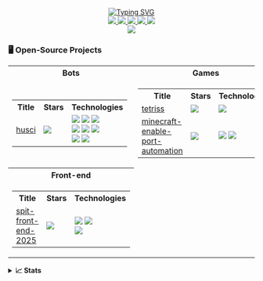 <p align="center">
<a href="https://github.com/nhathuynguyen19">
    <img src="https://readme-typing-svg.demolab.com?font=Consolas&size=18&duration=2000&color=FFFFFF&pause=100&multiline=true&width=500&height=80&lines=Nhat+Huy+Nguyen;Software+Engineering+Student;Bots+%7C+Games" alt="Typing SVG" />
</a>
<br>
<a href="https://www.instagram.com/_nhathuynguyen_/">
	<img src="https://img.shields.io/badge/Instagram-f56161?style=flat&labelColor=f56161&logo=instagram&logoColor=white">
</a>
<a href="https://www.facebook.com/nhathuynguyenn">
	<img src="https://img.shields.io/badge/-Facebook-1ca0f1?style=flat&labelColor=1ca0f1&logo=facebook&logoColor=white&link=https://www.facebook.com/nhathuynguyenn">
	</a>
<a href="https://www.tiktok.com/@_nhathuynguyen">
	<img src="https://img.shields.io/badge/-TikTok-000000?style=flat&labelColor=000000&logo=tiktok&logoColor=white&link=https://www.tiktok.com/@_nhathuynguyen">
	</a>
<a href="https://discord.gg/uREcgFRm">
	<img src="https://img.shields.io/badge/Discord-7289DA?style=flat&logo=discord&logoColor=white&link=https://discord.gg/3GhWXn4S">
</a>
<a href="https://www.youtube.com/@nhathuy_nguyen">
	<img src="https://img.shields.io/badge/YouTube-FF0000?style=flat&logo=youtube&logoColor=white&link=https://www.youtube.com/@nhathuy_nguyen">
</a>
<br>
<a href="https://github.com/nhathuynguyen19">
    <img src="https://github-stats-alpha.vercel.app/api?username=nhathuynguyen19&cc=22272e&tc=FFFFFF&ic=fff&bc=0000">
</a>
</p>

### 🖥️ Open-Source Projects

<table>
	<tr>
		<th>Bots</th>
		<th>Games</th>
	</tr>
	<td>
		<table>
			<tr>
				<th>Title</th>
				<th>Stars</th>
				<th>Technologies</th>
			</tr>
			<tr>
				<td>
					<a href="https://github.com/nhathuynguyen19/husci-2">
						husci
					</a>
				</td>
				<td>
					<img src="https://img.shields.io/github/stars/nhathuynguyen19/husci-2?style=flat-square&labelColor=black">
				</td>
				<td>
					<img src="https://img.shields.io/badge/Discord-5865F2?style=flat-square&logo=discord&logoColor=white">
					<img src="https://img.shields.io/badge/GitHub Actions-2088FF?style=flat-square&logo=githubactions&logoColor=white">
					<img src="https://img.shields.io/badge/Railway-0B0D0E?style=flat-square&logo=railway&logoColor=white">
					<br>
					<img src="https://img.shields.io/badge/MongoDB-47A248?style=flat-square&logo=mongodb&logoColor=white">
					<img src="https://img.shields.io/badge/Markdown-000000?style=flat-square&logo=markdown&logoColor=white">
					<img src="https://img.shields.io/badge/GNU%20Bash-4EAA25?style=flat-square&logo=gnu-bash&logoColor=white">
					<br>
					<img src="https://img.shields.io/badge/AIOHTTP-2C5BB4?style=flat-square&logo=aiohttp&logoColor=white">
					<img src="https://img.shields.io/badge/Docker-2496ED?style=flat-square&logo=docker&logoColor=white">
				</td>
			</tr>
		</table>
	</td>
	<td>
		<table>
			<tr>
				<th>Title</th>
				<th>Stars</th>
				<th>Technologies</th>
			</tr>
			<tr>
				<td>
					<a href="https://github.com/nhathuynguyen19/Tetris.git">
						tetriss
					</a>
				</td>
				<td>
					<img src="https://img.shields.io/github/stars/nhathuynguyen19/Tetris?style=flat-square&labelColor=black">
				</td>
				<td>
					<img src="https://img.shields.io/badge/Python-black?style=flat-square&logo=python">
				</td>
			</tr>
			<tr>
				<td>
					<a href="https://github.com/nhathuynguyen19/minecraft-enable-port-automation.git">
						minecraft-enable-port-automation
					</a>
				</td>
				<td>
					<img src="https://img.shields.io/github/stars/nhathuynguyen19/minecraft-enable-port-automation?style=flat-square&labelColor=black">
				</td>
				<td>
					<img src="https://img.shields.io/badge/Python-black?style=flat-square&logo=python">
					<img src="https://img.shields.io/badge/Flask-black?style=flat-square&logo=flask">
				</td>
			</tr>
		</table>
	</td>
	<tr>
		<th>Front-end</th>
	</tr>
	<td>
		<table>
			<tr>
				<th>Title</th>
				<th>Stars</th>
				<th>Technologies</th>
			</tr>
			<tr>
				<td>
					<a href="https://github.com/nhathuynguyen19/spit-front-end-2025">
						spit-front-end-2025
					</a>
				</td>
				<td>
					<img src="https://img.shields.io/github/stars/nhathuynguyen19/spit-front-end-2025?style=flat-square&labelColor=black">
				</td>
				<td>
					<img src="https://img.shields.io/badge/Vercel-black?style=flat-square&logo=vercel">
					<img src="https://img.shields.io/badge/Tailwind_CSS-06B6D4?style=flat-square&logo=tailwindcss&logoColor=white">
					<br>
					<img src="https://img.shields.io/badge/Blender-F5792A?style=flat-square&logo=blender&logoColor=white">
				</td>
			</tr>
		</table>
	</td>
</table>

<details>
<summary><strong>📈 Stats</strong></summary>
<br>

![](http://github-profile-summary-cards.vercel.app/api/cards/profile-details?username=nhathuynguyen19&theme=dark)
<br>
![](http://github-profile-summary-cards.vercel.app/api/cards/repos-per-language?username=nhathuynguyen19&theme=dark) 
![](http://github-profile-summary-cards.vercel.app/api/cards/most-commit-language?username=nhathuynguyen19&theme=dark)

</details>

